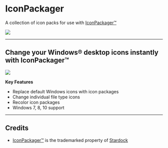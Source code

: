 # IconPackager
A collection of icon packs for use with [IconPackager™](https://www.stardock.com/products/iconpackager/)


![](https://www.stardock.com/products/iconpackager/images/banner.jpg)

---

## Change your Windows® desktop icons instantly with IconPackager™

![](https://www.stardock.com/products/iconpackager/images/IP10/IP10_Side-By-Side_thumb.jpg)


**__Key Features__**

- Replace default Windows icons with icon packages
- Change individual file type icons
- Recolor icon packages
- Windows 7, 8, 10 support


---

## Credits

- [IconPackager™](https://www.stardock.com/products/iconpackager/) is the trademarked property of [Stardock](https://www.stardock.com/)